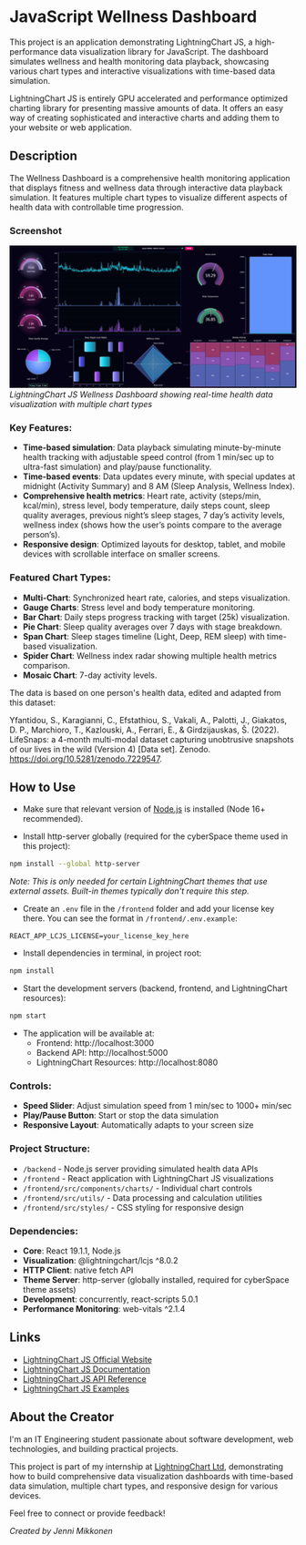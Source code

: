 # JavaScript Wellness Dashboard

This project is an application demonstrating LightningChart JS, a high-performance data visualization library for JavaScript. The dashboard simulates wellness and health monitoring data playback, showcasing various chart types and interactive visualizations with time-based data simulation.

LightningChart JS is entirely GPU accelerated and performance optimized charting library for presenting massive amounts of data. It offers an easy way of creating sophisticated and interactive charts and adding them to your website or web application.


## Description

The Wellness Dashboard is a comprehensive health monitoring application that displays fitness and wellness data through interactive data playback simulation. It features multiple chart types to visualize different aspects of health data with controllable time progression.

### Screenshot

![Dashboard Screenshot](./screenshot.png)
*LightningChart JS Wellness Dashboard showing real-time health data visualization with multiple chart types*

### Key Features:
- **Time-based simulation**: Data playback simulating minute-by-minute health tracking with adjustable speed control (from 1 min/sec up to ultra-fast simulation) and play/pause functionality.
- **Time-based events**: Data updates every minute, with special updates at midnight (Activity Summary) and 8 AM (Sleep Analysis, Wellness Index).
- **Comprehensive health metrics**: Heart rate, activity (steps/min, kcal/min), stress level, body temperature, daily steps count, sleep quality averages, previous night’s sleep stages, 7 day’s activity levels, wellness index (shows how the user’s points compare to the average person’s).
- **Responsive design**: Optimized layouts for desktop, tablet, and mobile devices with scrollable interface on smaller screens.

### Featured Chart Types:
- **Multi-Chart**: Synchronized heart rate, calories, and steps visualization.
- **Gauge Charts**: Stress level and body temperature monitoring.
- **Bar Chart**: Daily steps progress tracking with target (25k) visualization.
- **Pie Chart**: Sleep quality averages over 7 days with stage breakdown.
- **Span Chart**: Sleep stages timeline (Light, Deep, REM sleep) with time-based visualization.
- **Spider Chart**: Wellness index radar showing multiple health metrics comparison.
- **Mosaic Chart**: 7-day activity levels.

The data is based on one person's health data, edited and adapted from this dataset: 

Yfantidou, S., Karagianni, C., Efstathiou, S., Vakali, A., Palotti, J., Giakatos, D. P., Marchioro, T., Kazlouski, A., Ferrari, E., & Girdzijauskas, Š. (2022). LifeSnaps: a 4-month multi-modal dataset capturing unobtrusive snapshots of our lives in the wild (Version 4) [Data set]. Zenodo. https://doi.org/10.5281/zenodo.7229547.


## How to Use

- Make sure that relevant version of [Node.js](https://nodejs.org/en/download/) is installed (Node 16+ recommended).

- Install http-server globally (required for the cyberSpace theme used in this project):
```bash
npm install --global http-server
```
*Note: This is only needed for certain LightningChart themes that use external assets. Built-in themes typically don't require this step.*

- Create an `.env` file in the `/frontend` folder and add your license key there. You can see the format in `/frontend/.env.example`:
```
REACT_APP_LCJS_LICENSE=your_license_key_here
```

- Install dependencies in terminal, in project root:
```bash
npm install
```

- Start the development servers (backend, frontend, and LightningChart resources):
```bash
npm start
```

- The application will be available at:
  - Frontend: http://localhost:3000
  - Backend API: http://localhost:5000
  - LightningChart Resources: http://localhost:8080

### Controls:
- **Speed Slider**: Adjust simulation speed from 1 min/sec to 1000+ min/sec
- **Play/Pause Button**: Start or stop the data simulation
- **Responsive Layout**: Automatically adapts to your screen size

### Project Structure:
- `/backend` - Node.js server providing simulated health data APIs
- `/frontend` - React application with LightningChart JS visualizations
- `/frontend/src/components/charts/` - Individual chart controls
- `/frontend/src/utils/` - Data processing and calculation utilities
- `/frontend/src/styles/` - CSS styling for responsive design

### Dependencies:
- **Core**: React 19.1.1, Node.js
- **Visualization**: @lightningchart/lcjs ^8.0.2
- **HTTP Client**: native fetch API
- **Theme Server**: http-server (globally installed, required for cyberSpace theme assets)
- **Development**: concurrently, react-scripts 5.0.1
- **Performance Monitoring**: web-vitals ^2.1.4

## Links

- [LightningChart JS Official Website](https://lightningchart.com/js-charts/)
- [LightningChart JS Documentation](https://lightningchart.com/js-charts/docs/)
- [LightningChart JS API Reference](https://lightningchart.com/js-charts/api-documentation/)
- [LightningChart JS Examples](https://lightningchart.com/js-charts/interactive-examples/)

## About the Creator
I'm an IT Engineering student passionate about software development, web technologies, and building practical projects.

This project is part of my internship at [LightningChart Ltd](https://lightningchart.com/), demonstrating how to build comprehensive data visualization dashboards with time-based data simulation, multiple chart types, and responsive design for various devices.

Feel free to connect or provide feedback!

*Created by Jenni Mikkonen*

